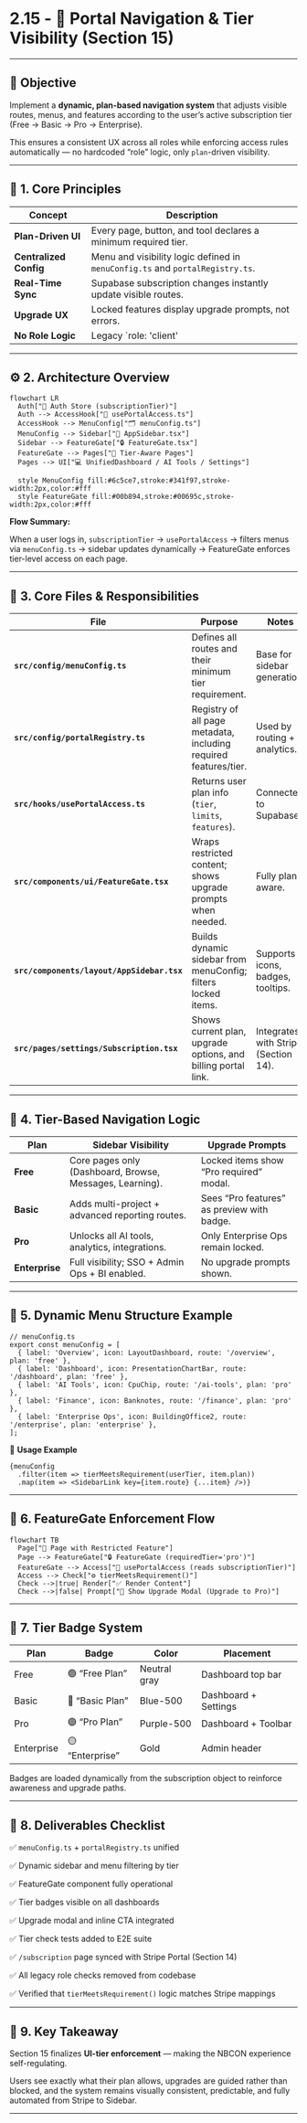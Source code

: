 # 2.15 - 🧭 Portal Navigation & Tier Visibility (Section 15)

---

## 🎯 Objective

Implement a **dynamic, plan-based navigation system** that adjusts visible routes, menus, and features according to the user’s active subscription tier (Free → Basic → Pro → Enterprise).

This ensures a consistent UX across all roles while enforcing access rules automatically — no hardcoded “role” logic, only `plan`-driven visibility.

---

## 🧩 1. Core Principles

| Concept | Description |
| --- | --- |
| **Plan-Driven UI** | Every page, button, and tool declares a minimum required tier. |
| **Centralized Config** | Menu and visibility logic defined in `menuConfig.ts` and `portalRegistry.ts`. |
| **Real-Time Sync** | Supabase subscription changes instantly update visible routes. |
| **Upgrade UX** | Locked features display upgrade prompts, not errors. |
| **No Role Logic** | Legacy `role: 'client' |

---

## ⚙️ 2. Architecture Overview

```mermaid
flowchart LR
  Auth["🔑 Auth Store (subscriptionTier)"]
  Auth --> AccessHook["🧠 usePortalAccess.ts"]
  AccessHook --> MenuConfig["🗂️ menuConfig.ts"]
  MenuConfig --> Sidebar["🧭 AppSidebar.tsx"]
  Sidebar --> FeatureGate["🔒 FeatureGate.tsx"]
  FeatureGate --> Pages["📄 Tier-Aware Pages"]
  Pages --> UI["💻 UnifiedDashboard / AI Tools / Settings"]

  style MenuConfig fill:#6c5ce7,stroke:#341f97,stroke-width:2px,color:#fff
  style FeatureGate fill:#00b894,stroke:#00695c,stroke-width:2px,color:#fff

```

**Flow Summary:**

When a user logs in, `subscriptionTier` → `usePortalAccess` → filters menus via `menuConfig.ts` → sidebar updates dynamically → FeatureGate enforces tier-level access on each page.

---

## 🧱 3. Core Files & Responsibilities

| File | Purpose | Notes |
| --- | --- | --- |
| **`src/config/menuConfig.ts`** | Defines all routes and their minimum tier requirement. | Base for sidebar generation. |
| **`src/config/portalRegistry.ts`** | Registry of all page metadata, including required features/tier. | Used by routing + analytics. |
| **`src/hooks/usePortalAccess.ts`** | Returns user plan info (`tier`, `limits`, `features`). | Connected to Supabase. |
| **`src/components/ui/FeatureGate.tsx`** | Wraps restricted content; shows upgrade prompts when needed. | Fully plan-aware. |
| **`src/components/layout/AppSidebar.tsx`** | Builds dynamic sidebar from menuConfig; filters locked items. | Supports icons, badges, tooltips. |
| **`src/pages/settings/Subscription.tsx`** | Shows current plan, upgrade options, and billing portal link. | Integrates with Stripe (Section 14). |

---

## 🧭 4. Tier-Based Navigation Logic

| Plan | Sidebar Visibility | Upgrade Prompts |
| --- | --- | --- |
| **Free** | Core pages only (Dashboard, Browse, Messages, Learning). | Locked items show “Pro required” modal. |
| **Basic** | Adds multi-project + advanced reporting routes. | Sees “Pro features” as preview with badge. |
| **Pro** | Unlocks all AI tools, analytics, integrations. | Only Enterprise Ops remain locked. |
| **Enterprise** | Full visibility; SSO + Admin Ops + BI enabled. | No upgrade prompts shown. |

---

## 🧠 5. Dynamic Menu Structure Example

```tsx
// menuConfig.ts
export const menuConfig = [
  { label: 'Overview', icon: LayoutDashboard, route: '/overview', plan: 'free' },
  { label: 'Dashboard', icon: PresentationChartBar, route: '/dashboard', plan: 'free' },
  { label: 'AI Tools', icon: CpuChip, route: '/ai-tools', plan: 'pro' },
  { label: 'Finance', icon: Banknotes, route: '/finance', plan: 'pro' },
  { label: 'Enterprise Ops', icon: BuildingOffice2, route: '/enterprise', plan: 'enterprise' },
];

```

🧩 **Usage Example**

```tsx
{menuConfig
  .filter(item => tierMeetsRequirement(userTier, item.plan))
  .map(item => <SidebarLink key={item.route} {...item} />)}

```

---

## 🧩 6. FeatureGate Enforcement Flow

```mermaid
flowchart TB
  Page["📄 Page with Restricted Feature"]
  Page --> FeatureGate["🔒 FeatureGate (requiredTier='pro')"]
  FeatureGate --> Access["🧠 usePortalAccess (reads subscriptionTier)"]
  Access --> Check["⚙️ tierMeetsRequirement()"]
  Check -->|true| Render["✅ Render Content"]
  Check -->|false| Prompt["🚫 Show Upgrade Modal (Upgrade to Pro)"]

```

---

## 🧮 7. Tier Badge System

| Plan | Badge | Color | Placement |
| --- | --- | --- | --- |
| Free | 🟢 “Free Plan” | Neutral gray | Dashboard top bar |
| Basic | 🔵 “Basic Plan” | Blue-500 | Dashboard + Settings |
| Pro | 🟣 “Pro Plan” | Purple-500 | Dashboard + Toolbar |
| Enterprise | 🟡 “Enterprise” | Gold | Admin header |

Badges are loaded dynamically from the subscription object to reinforce awareness and upgrade paths.

---

## 🧾 8. Deliverables Checklist

✅ `menuConfig.ts` + `portalRegistry.ts` unified

✅ Dynamic sidebar and menu filtering by tier

✅ FeatureGate component fully operational

✅ Tier badges visible on all dashboards

✅ Upgrade modal and inline CTA integrated

✅ Tier check tests added to E2E suite

✅ `/subscription` page synced with Stripe Portal (Section 14)

✅ All legacy role checks removed from codebase

✅ Verified that `tierMeetsRequirement()` logic matches Stripe mappings

---

## 🧩 9. Key Takeaway

Section 15 finalizes **UI-tier enforcement** — making the NBCON experience self-regulating.

Users see exactly what their plan allows, upgrades are guided rather than blocked, and the system remains visually consistent, predictable, and fully automated from Stripe to Sidebar.

---